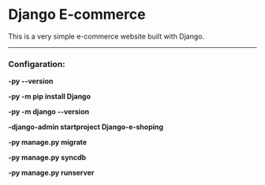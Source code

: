 <h1>Django E-commerce</h1>

This is a very simple e-commerce website built with Django.

<hr>
<h3>Configaration:</h3>
<b>
  
-py --version
  </b>
  

<b>-py -m pip install Django</b>



<b>-py -m django --version</b>
  
  
  
<b>-django-admin startproject Django-e-shoping</b>
  
  
  
<b>-py manage.py migrate</b>
  
  
  
<b>-py manage.py syncdb</b>
  
  
  
<b>-py manage.py runserver</b>


